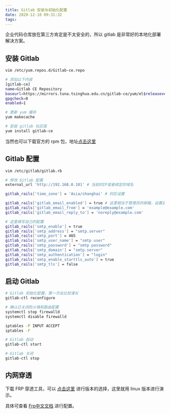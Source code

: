```yaml
---
title: Gitlab 安装与初始化配置
date: 2020-12-10 09:31:32
tags:
---
```


企业代码仓库放在第三方肯定是不太安全的，所以 gitlab 是非常好的本地化部署解决方案。

<!-- more -->

## 安装 Gitlab

``` bash
vim /etc/yum.repos.d/Gitlab-ce.repo

# 添加以下内容
[gitlab-ce]
name=Gitlab CE Repository
baseurl=https://mirrors.tuna.tsinghua.edu.cn/gitlab-ce/yum/el$releasever/
gpgcheck=0
enabled=1

# 更新 yum 缓存
yum makecache

# 安装 gitlab 社区版
yum install gitlab-ce
```

当然也可以下载官方的 rpm 包，地址[点击这里](https://packages.gitlab.com/gitlab/gitlab-ce)

## Gitlab 配置

``` bash
vim /etc/gitlab/gitlab.rb

# 修改 Gitlab 配置
external_url 'http://192.168.0.101' # 当前的IP或者绑定的域名

gitlab_rails['time_zone'] = 'Asia/shanghai' # 时区设置

gitlab_rails['gitlab_email_enabled'] = true # 这里相当于管理员的邮箱，设置自己的即可
gitlab_rails['gitlab_email_from'] = 'example@example.com'
gitlab_rails['gitlab_email_reply_to'] = 'noreply@example.com'

# 这里填写自己的配置
gitlab_rails['smtp_enable'] = true
gitlab_rails['smtp_address'] = "smtp.server"
gitlab_rails['smtp_port'] = 465
gitlab_rails['smtp_user_name'] = "smtp user"
gitlab_rails['smtp_password'] = "smtp password"
gitlab_rails['smtp_domain'] = "smtp.server"
gitlab_rails['smtp_authentication'] = "login"
gitlab_rails['smtp_enable_starttls_auto'] = true
gitlab_rails['smtp_tls'] = false
```

## 启动 Gitlab
``` bash
# Gitlab 初始化配置，第一次会比较漫长
gitlab-ctl reconfigure

# 确认已关闭防火墙和路由配置
systemctl stop firewalld
systemctl disable firewalld

iptables -P INPUT ACCEPT
iptables -F

# Gitlab 启动
gitlab-ctl start

# Gitlab 关闭
gitlab-ctl stop
```

## 内网穿透

下载 FRP 穿透工具，可以 [点击这里](https://github.com/fatedier/frp/releases) 进行版本的选择，这里就用 linux 版本进行演示。

具体可查看 [Frp中文文档](https://gofrp.org/) 进行配置。
